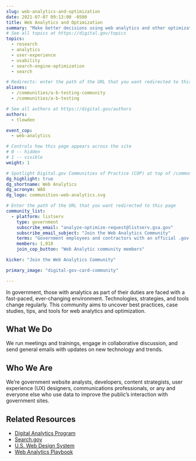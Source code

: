 ```yaml
---
slug: web-analytics-and-optimization
date: 2021-07-07 09:13:00 -0500
title: Web Analytics and Optimization
summary: "Make better decisions using web analytics and other optimization strategies."
# See all topics at https://digital.gov/topics
topics:
  - research
  - analytics
  - user-experience
  - usability
  - search-engine-optimization
  - search

# Redirects: enter the path of the URL that you want redirected to this page
aliases:
  - /communities/a-b-testing-community
  - /communities/a-b-testing

# See all authors at https://digital.gov/authors
authors:
  - tlowden

event_cop:
  - web-analytics

# Controls how this page appears across the site
# 0 -- hidden
# 1 -- visible
weight: 1

# Spotlight Digital.gov Communities of Practice (COP) at top of /communities
dg_highlight: true
dg_shortname: Web Analytics
dg_acronym: WAO
dg_logo: communities-web-analytics.svg

# Enter the path of the URL that you want redirected to this page
community_list:
  - platform: listserv
    type: government
    subscribe_email: "analyze-optimize-request@listserv.gsa.gov"
    subscribe_email_subject: "Join the Web Analytics Community"
    terms: "Government employees and contractors with an official .gov or .mil email are eligible to join."
    members: 1,018
    join_cop_button: "Web Analytic community members"

kicker: "Join the Web Analytics Community"

primary_image: "digital-gov-card-community"

---
```


In government, those with analytics as part of their duties are faced with a fast-paced, ever-changing environment. Technologies, strategies, and tools change regularly. This community aims to uncover best practices, case studies, tips, and tools for web analytics and optimization.

## What We Do

We run meetings and trainings, engage in collaborative discussion, and send general emails with updates on new technology and trends.

## Who We Are

We’re government website analysts, developers, content strategists, user experience (UX) designers, communications professionals, or any and everyone else who use data to improve the public’s interaction with government sites.

## Related Resources

* [Digital Analytics Program](https://digital.gov/guides/dap/)
* [Search.gov](https://search.gov/)
* [U.S. Web Design System](https://designsystem.digital.gov/)
* [Web Analytics Playbook](https://digital.gov/guides/web-analytics-playbook/)

